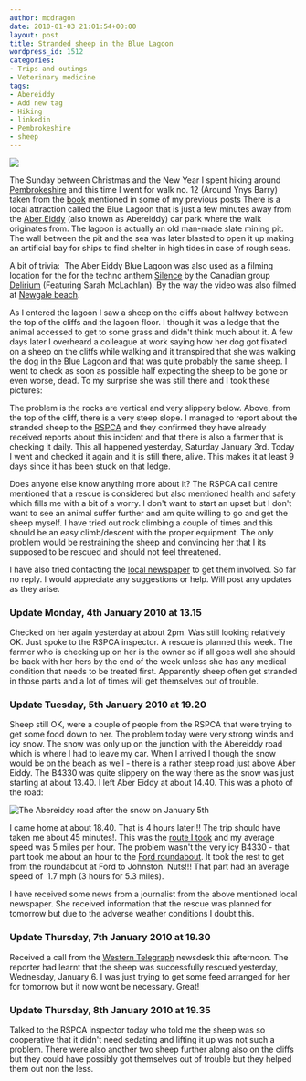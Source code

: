 ```yaml
---
author: mcdragon
date: 2010-01-03 21:01:54+00:00
layout: post
title: Stranded sheep in the Blue Lagoon
wordpress_id: 1512
categories:
- Trips and outings
- Veterinary medicine
tags:
- Abereiddy
- Add new tag
- Hiking
- linkedin
- Pembrokeshire
- sheep
---
```


![](https://img.mcdowell.si/2010/01/sheep_abereiddy_21-1.jpg)

The Sunday between Christmas and the New Year I spent hiking around [Pembrokeshire](https://en.wikipedia.org/wiki/Pembrokeshire) and this time I went for walk no. 12 (Around Ynys Barry) taken from the [book](https://www.amazon.co.uk/Walking-Pembrokeshire-Circular-National-Cicerone/dp/1852844310) mentioned in some of my previous posts There is a local attraction called the Blue Lagoon that is just a few minutes away from the [Aber Eiddy](https://en.wikipedia.org/wiki/Abereiddy) (also known as Abereiddy) car park where the walk originates from. The lagoon is actually an old man-made slate mining pit. The wall between the pit and the sea was later blasted to open it up making an artificial bay for ships to find shelter in high tides in case of rough seas.

A bit of trivia:  The Aber Eiddy Blue Lagoon was also used as a filming location for the for the techno anthem [Silence](https://en.wikipedia.org/wiki/Silence_%28song%29) by the Canadian group [Delirium](https://musicbrainz.org/artist/4279aba0-1bde-40a9-8fb2-c63d165dc554.html) (Featuring Sarah McLachlan). By the way the video was also filmed at [Newgale beach](https://en.wikipedia.org/wiki/Newgale,_Pembrokeshire).

As I entered the lagoon I saw a sheep on the cliffs about halfway between the top of the cliffs and the lagoon floor. I though it was a ledge that the animal accessed to get to some grass and didn't think much about it. A few days later I overheard a colleague at work saying how her dog got fixated on a sheep on the cliffs while walking and it transpired that she was walking the dog in the Blue Lagoon and that was quite probably the same sheep. I went to check as soon as possible half expecting the sheep to be gone or even worse, dead. To my surprise she was still there and I took these pictures:

The problem is the rocks are vertical and very slippery below. Above, from the top of the cliff, there is a very steep slope. I managed to report about the stranded sheep to the [RSPCA](https://www.rspca.org.uk/) and they confirmed they have already received reports about this incident and that there is also a farmer that is checking it daily. This all happened yesterday, Saturday January 3rd. Today I went and checked it again and it is still there, alive. This makes it at least 9 days since it has been stuck on that ledge.

Does anyone else know anything more about it? The RSPCA call centre mentioned that a rescue is considered but also mentioned health and safety which fills me with a bit of a worry. I don't want to start an upset but I don't want to see an animal suffer further and am quite willing to go and get the sheep myself. I have tried out rock climbing a couple of times and this should be an easy climb/descent with the proper equipment. The only problem would be restraining the sheep and convincing her that I its supposed to be rescued and should not feel threatened.

I have also tried contacting the [local newspaper](https://www.westerntelegraph.co.uk/) to get them involved. So far no reply. I would appreciate any suggestions or help. Will post any updates as they arise.


### Update Monday, 4th January 2010 at 13.15


Checked on her again yesterday at about 2pm. Was still looking relatively OK. Just spoke to the RSPCA inspector. A rescue is planned this week. The farmer who is checking up on her is the owner so if all goes well she should be back with her hers by the end of the week unless she has any medical condition that needs to be treated first. Apparently sheep often get stranded in those parts and a lot of times will get themselves out of trouble.


### Update Tuesday, 5th January 2010 at 19.20


Sheep still OK, were a couple of people from the RSPCA that were trying to get some food down to her. The problem today were very strong winds and icy snow. The snow was only up on the junction with the Abereiddy road which is where I had to leave my car. When I arrived I though the snow would be on the beach as well - there is a rather steep road just above Aber Eiddy. The B4330 was quite slippery on the way there as the snow was just starting at about 13.40. I left Aber Eiddy at about 14.40. This was a photo of the road:

![The Abereiddy road after the snow on January 5th](https://img.mcdowell.si/2010/01/IMG_01171-1.jpg "The Abereiddy road after the snow on January 5th")


I came home at about 18.40. That is 4 hours later!!! The trip should have taken me about 45 minutes!. This was the [route I took](https://maps.google.co.uk/maps?f=d&source=s_d&saddr=Abereiddy,+Berea,+Haverfordwest,+Dyfed&daddr=Unknown+road+to:Johnston,+Haverfordwest,+Dyfed,+UK&hl=en&geocode=FflzGAMd2JCw_yllU-fh299oSDHxiZLgJIsNJg%3BFXrzFgMdAiK0_w%3BFUu0FQMdN7yz_ymlPHcsMSVpSDFhWLjZ9aMKfg&gl=uk&mra=ls&via=1&sll=51.931248,-5.188594&sspn=0.011299,0.027595&ie=UTF8&z=11) and my average speed was 5 miles per hour. The problem wasn't the very icy B4330 - that part took me about an hour to the [Ford roundabout](https://maps.google.co.uk/maps?f=d&source=s_d&saddr=A40&daddr=Johnston,+Haverfordwest,+Dyfed,+UK&hl=en&geocode=FaqvFgMd5ES0_w%3BFUu0FQMdN7yz_ymlPHcsMSVpSDFhWLjZ9aMKfg&gl=uk&mra=ls&sll=51.805112,-4.959812&sspn=0.045324,0.110378&ie=UTF8&z=12). It took the rest to get from the roundabout at Ford to Johnston. Nuts!!! That part had an average speed of  1.7 mph (3 hours for 5.3 miles).


I have received some news from a journalist from the above mentioned local newspaper. She received information that the rescue was planned for tomorrow but due to the adverse weather conditions I doubt this.

### Update Thursday, 7th January 2010 at 19.30

Received a call from the [Western Telegraph](https://www.westerntelegraph.co.uk/) newsdesk this afternoon. The reporter had learnt that the sheep was successfully rescued yesterday, Wednesday, January 6. I was just trying to get some feed arranged for her for tomorrow but it now wont be necessary. Great!

### Update Thursday, 8th January 2010 at 19.35
Talked to the RSPCA inspector today who told me the sheep was so cooperative that it didn't need sedating and lifting it up was not such a problem. There were also another two sheep further along also on the cliffs but they could have possibly got themselves out of trouble but they helped them out non the less.

